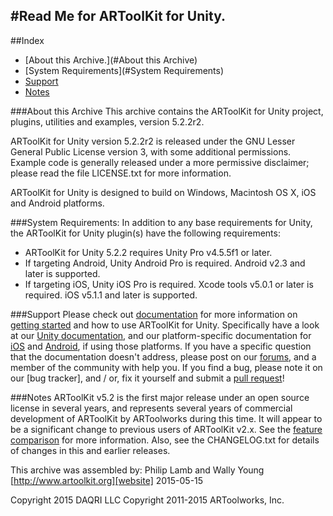 #Read Me for ARToolKit for Unity.
---

##Index
-   [About this Archive.](#About this Archive)
-   [System Requirements](#System Requirements)
-   [Support](#Support)
-   [Notes](#Notes)

###About this Archive
This archive contains the ARToolKit for Unity project, plugins, utilities and examples, version 5.2.2r2.

ARToolKit for Unity version 5.2.2r2 is released under the GNU Lesser General Public License version 3, with some additional permissions. Example code is generally released under a more permissive disclaimer; please read the file LICENSE.txt for more information.

ARToolKit for Unity is designed to build on Windows, Macintosh OS X, iOS and Android platforms.

###System Requirements:
In addition to any base requirements for Unity, the ARToolKit for Unity plugin(s) have the following requirements:

-   ARToolKit for Unity 5.2.2 requires Unity Pro v4.5.5f1 or later.
-   If targeting Android, Unity Android Pro is required. Android v2.3 and later is supported.
-   If targeting iOS, Unity iOS Pro is required. Xcode tools v5.0.1 or later is required. iOS v5.1.1 and later is supported.

###Support
Please check out [documentation][documentation] for more information on [getting started][starting] and how to use ARToolKit for Unity. Specifically have a look at our [Unity documentation][unity], and our platform-specific documentation for [iOS][ios] and [Android][android], if using those platforms. If you have a specific question that the documentation doesn't address, please post on our [forums][forums], and a member of the community with help you. If you find a bug, please note it on our [bug tracker], and / or, fix it yourself and submit a [pull request][pull]!

###Notes
ARToolKit v5.2 is the first major release under an open source license in several years, and represents several years of commercial development of ARToolKit by ARToolworks during this time. It will appear to be a significant change to previous users of ARToolKit v2.x. See the [feature comparison][features] for more information. Also, see the CHANGELOG.txt for details of changes in this and earlier releases.


This archive was assembled by:
    Philip Lamb and Wally Young
    [http://www.artoolkit.org][website]
    2015-05-15

Copyright 2015 DAQRI LLC
Copyright 2011-2015 ARToolworks, Inc.

[website]: http://www.artoolkit.org
[documentation]: http://artoolkit.org/documentation/
[forums]: http://artoolkit.org/community/
[pull]: https://github.com/artoolkit/arunity5/pulls
[android]: http://artoolkit.org/documentation/doku.php?id=4_Android:android_about
[ios]: http://artoolkit.org/documentation/doku.php?id=5_iOS:ios_about
[unity]: http://artoolkit.org/documentation/doku.php?id=6_Unity:unity_about
[starting]: http://artoolkit.org/documentation/doku.php?id=6_Unity:unity_getting_started
[features]: http://www.artoolkit.org/documentation/ARToolKit_feature_comparison
